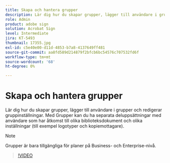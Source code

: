 ```yaml
---
title: Skapa och hantera grupper
description: Lär dig hur du skapar grupper, lägger till användare i grupper och redigerar gruppinställningar
role: Admin
product: adobe sign
solution: Acrobat Sign
level: Intermediate
jira: KT-5493
thumbnail: 17355.jpg
exl-id: c5e40e00-d11d-4853-b7a8-4137649ff481
source-git-commit: aa8fd589d214879f2bfcb6bc54576c707532fd6f
workflow-type: tm+mt
source-wordcount: '68'
ht-degree: 0%

---
```


# Skapa och hantera grupper

Lär dig hur du skapar grupper, lägger till användare i grupper och redigerar gruppinställningar. Med Grupper kan du ha separata deluppsättningar med användare som har åtkomst till olika biblioteksdokument och olika inställningar (till exempel logotyper och kopiemottagare).

>[!NOTE]
>
>Grupper är bara tillgängliga för planer på Business- och Enterprise-nivå.

>[!VIDEO](https://video.tv.adobe.com/v/344682?quality=12&learn=on&hidetitle=true)
